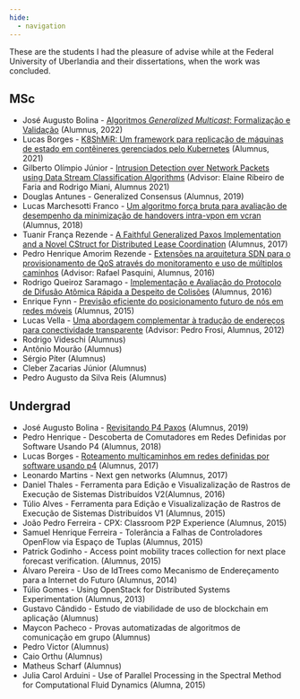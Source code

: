 ```yaml
---
hide:
  - navigation
---
```


These are the students I had the pleasure of advise while at the Federal University of Uberlandia and their dissertations, when the work was concluded.

## MSc 

* José Augusto Bolina - [Algoritmos *Generalized Multicast*: Formalização e Validação](http://doi.org/10.14393/ufu.di.2022.596) (Alumnus, 2022)
* Lucas Borges - [K8ShMiR: Um framework para replicação de máquinas de estado em contêineres gerenciados pelo Kubernetes]() (Alumnus, 2021)
* Gilberto Olímpio Júnior - [Intrusion Detection over Network Packets using Data Stream Classification Algorithms](https://repositorio.ufu.br/handle/123456789/33882) (Advisor: Elaine Ribeiro de Faria and Rodrigo Miani, Alumnus 2021)
* Douglas Antunes - Generalized Consensus (Alumnus, 2019)
* Lucas Marchesotti Franco - [Um algoritmo força bruta para avaliação de desempenho da minimização de handovers intra-vpon em vcran](https://repositorio.ufu.br/handle/123456789/31773) (Alumnus, 2018)
* Tuanir França Rezende - [A Faithful Generalized Paxos Implementation and a Novel CStruct for Distributed Lease Coordination](https://repositorio.ufu.br/handle/123456789/22458) (Alumnus, 2017)
* Pedro Henrique Amorim Rezende - [Extensões na arquitetura SDN para o provisionamento de QoS através do monitoramento e uso de múltiplos caminhos](https://repositorio.ufu.br/handle/123456789/17550) (Advisor: Rafael Pasquini, Alumnus, 2016)
* Rodrigo Queiroz Saramago - [Implementação e Avaliação do Protocolo de Difusão Atômica Rápida a Despeito de Colisões](https://repositorio.ufu.br/handle/123456789/22447) (Alumnus, 2016)
* Enrique Fynn - [Previsão eficiente do posicionamento futuro de nós em redes móveis](https://repositorio.ufu.br/handle/123456789/17825) (Alumnus, 2015)
* Lucas Vella - [Uma abordagem complementar à tradução de endereços para conectividade transparente](https://repositorio.ufu.br/handle/123456789/12529) (Advisor: Pedro Frosi, Alumnus, 2012)
* Rodrigo Videschi (Alumnus)
* Antônio Mourão (Alumnus)
* Sérgio Píter (Alumnus)
* Cleber Zacarias Júnior (Alumnus)
* Pedro Augusto da Silva Reis (Alumnus)

## Undergrad 

* José Augusto Bolina - [Revisitando P4 Paxos](https://repositorio.ufu.br/handle/123456789/26230) (Alumnus, 2019)
* Pedro Henrique - Descoberta de Comutadores em Redes Definidas por Software Usando P4 (Alumnus, 2018)
* Lucas Borges - [Roteamento multicaminhos em redes definidas por software usando p4](https://repositorio.ufu.br/handle/123456789/20604) (Alumnus, 2017)
* Leonardo Martins - Next gen networks (Alumnus, 2017)
* Daniel Thales - Ferramenta para Edição e Visualizalização de Rastros de Execução de Sistemas Distribuídos V2(Alumnus, 2016)
* Túlio Alves - Ferramenta para Edição e Visualizalização de Rastros de Execução de Sistemas Distribuídos V1 (Alumnus, 2015)
* João Pedro Ferreira - CPX: Classroom P2P Experience (Alumnus, 2015)
* Samuel Henrique Ferreira - Tolerância a Falhas de Controladores OpenFlow via Espaço de Tuplas (Alumnus, 2015)
* Patrick Godinho - Access point mobility traces collection for next place forecast verification. (Alumnus, 2015)
* Álvaro Pereira - Uso de IdTrees como Mecanismo de Endereçamento para a Internet do Futuro (Alumnus, 2014)
* Túlio Gomes - Using OpenStack for Distributed Systems Experimentation (Alumnus, 2013)
* Gustavo Cândido - Estudo de viabilidade de uso de blockchain em aplicação (Alumnus)
* Maycon Pacheco - Provas automatizadas de algoritmos de comunicação em grupo (Alumnus)
* Pedro Victor (Alumnus)
* Caio Orthu (Alumnus)
* Matheus Scharf (Alumnus)
* Julia Carol Arduini - Use of Parallel Processing in the Spectral Method for Computational Fluid Dynamics (Alumna, 2015)
